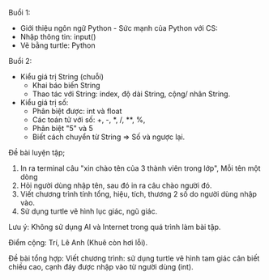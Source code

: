 Buổi 1:
- Giới thiệu ngôn ngữ Python - Sức mạnh của Python với CS:
- Nhập thông tin: input()
- Vẽ bằng turtle: Python


Buổi 2:
- Kiểu giá trị String (chuỗi)
    + Khai báo biến String
    + Thao tác với String: index, độ dài String, cộng/ nhân String.
- Kiểu giá trị số: 
    + Phân biệt được: int và float
    + Các toán tử với số: +, -, *, /, **, %,
    + Phân biệt "5" và 5
    + Biết cách chuyển từ String => Số và ngược lại.

Đề bài luyện tập;
1. In ra terminal câu "xin chào tên của 3 thành viên trong lớp", Mỗi tên một dòng
2. Hỏi người dùng nhập tên, sau đó in ra câu chào người đó.
3. Viết chương trình tính tổng, hiệu, tích, thương 2 số do người dùng nhập vào.
4. Sử dụng turtle vẽ hình lục giác, ngũ giác.

Lưu ý: Không sử dụng AI và Internet trong quá trình làm bài tập.

Điểm cộng: Trí, Lê Anh (Khuê còn hơi lỗi).


Đề bài tổng hợp: Viết chương trình: sử dụng turtle vẽ hình tam giác cân biết chiều cao, cạnh đáy được nhập vào từ người dùng (int).